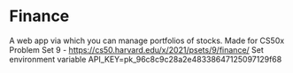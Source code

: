 # Finance
 A web app via which you can manage portfolios of stocks. Made for CS50x Problem Set 9 - https://cs50.harvard.edu/x/2021/psets/9/finance/
 Set environment variable API_KEY=pk_96c8c9c28a2e48338647125097129f68
